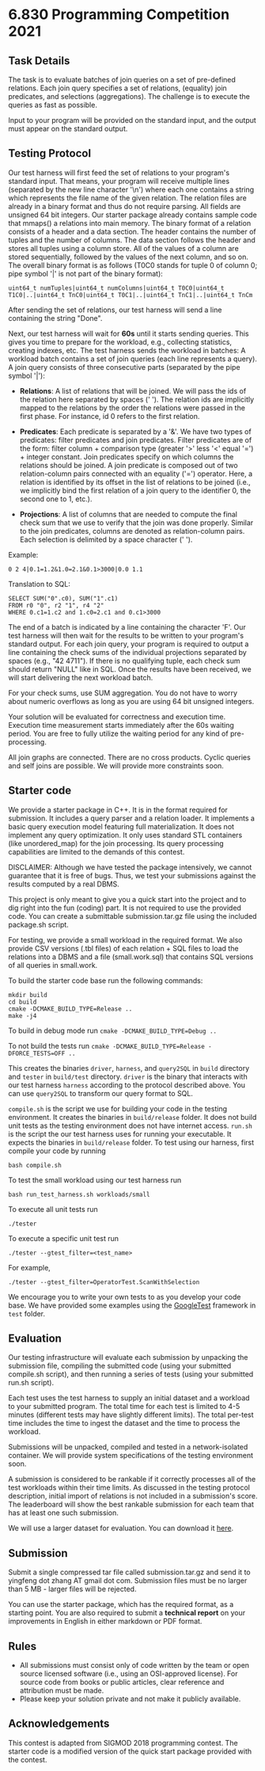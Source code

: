 # 6.830 Programming Competition 2021

## Task Details

The task is to evaluate batches of join queries on a set of pre-defined
relations. Each join query specifies a set of relations, (equality) join
predicates, and selections (aggregations). The challenge is to execute
the queries as fast as possible.

Input to your program will be provided on the standard input, and the
output must appear on the standard output.

## Testing Protocol

Our test harness will first feed the set of relations to your program's
standard input. That means, your program will receive multiple lines
(separated by the new line character '\n') where each one contains a
string which represents the file name of the given relation. The relation
files are already in a binary format and thus do not require parsing.
All fields are unsigned 64 bit integers.
Our starter package already contains sample code that mmaps() a
relations into main memory.
The binary format of a relation consists of
a header and a data section. The header contains the number of tuples
and the number of columns. The data section follows the header and stores
all tuples using a column store. All of the values of a column
are stored sequentially, followed by the values of the next column,
and so on. The overall binary format is as follows (T0C0 stands for
tuple 0 of column 0; pipe symbol '|' is not part of the binary format):

```
uint64_t numTuples|uint64_t numColumns|uint64_t T0C0|uint64_t T1C0|..|uint64_t TnC0|uint64_t T0C1|..|uint64_t TnC1|..|uint64_t TnCm
```

After sending the set of relations, our test harness will send a line
containing the string "Done".

Next, our test harness will wait for **60s** until it starts sending
queries. This gives you time to prepare for the workload, e.g., 
collecting statistics, creating indexes, etc. The test harness sends
the workload in batches:
A workload batch contains a set of join queries (each line represents a
query). A join query consists of three consecutive parts (separated
by the pipe symbol '|'):

- **Relations**: A list of relations that will be joined. We will pass
the ids of the relation here separated by spaces (' '). The relation ids
are implicitly mapped to the relations by the order the relations were
passed in the first phase. For instance, id 0 refers to the first relation.

- **Predicates**: Each predicate is separated by a '&'. We have two types
of predicates: filter predicates and join predicates. Filter predicates are
of the form: filter column + comparison type (greater '>' less '<'
equal '=') + integer constant. Join predicates specify on which columns the
relations should be joined. A join predicate is composed out of two
relation-column pairs connected with an equality ('=') operator. Here,
a relation is identified by its offset in the list of relations to be
joined (i.e., we implicitly bind the first relation of a join query to
the identifier 0, the second one to 1, etc.).

- **Projections**: A list of columns that are needed to compute the final
check sum that we use to verify that the join was done properly. Similar 
to the join predicates, columns are denoted as relation-column pairs.
Each selection is delimited by a space character (' ').

Example:
```
0 2 4|0.1=1.2&1.0=2.1&0.1>3000|0.0 1.1
```

Translation to SQL:
```
SELECT SUM("0".c0), SUM("1".c1)
FROM r0 "0", r2 "1", r4 "2"
WHERE 0.c1=1.c2 and 1.c0=2.c1 and 0.c1>3000
```

The end of a batch is indicated by a line containing the character 'F'.
Our test harness will then wait for the results to be written to your
program's standard output. For each join query, your program is required
to output a line containing the check sums of the individual projections
separated by spaces (e.g., "42 4711"). If there is no qualifying tuple,
each check sum should return "NULL" like in SQL. Once the results have
been received, we will start delivering the next workload batch.

For your check sums, use SUM aggregation.
You do not have to worry about numeric overflows as long as you are using
64 bit unsigned integers.

Your solution will be evaluated for correctness and execution time.
Execution time measurement starts immediately after the 60s waiting
period. You are free to fully utilize the waiting period for any kind of
pre-processing.

All join graphs are connected. There are no cross products. Cyclic queries and
self joins are possible. We will provide more constraints soon.

## Starter code

We provide a starter package in C++. It is in the format required for
submission. It includes a query parser and a relation loader.
It implements a basic query execution model featuring full
materialization. It does not implement any query optimization. It only
uses standard STL containers (like unordered_map) for the join
processing. Its query processing capabilities are limited to the
demands of this contest.

DISCLAIMER: Although we have tested the package
intensively, we cannot guarantee that it is free of bugs. Thus, we test
your submissions against the results computed by a real DBMS.

This project is only meant to give you a quick start into the project and
to dig right into the fun (coding) part. It is not required to use the
provided code. You can create a submittable submission.tar.gz file using
the included package.sh script.

For testing, we provide a small workload in the required format.
We also provide CSV versions (.tbl files) of each relation + SQL
files to load the relations into a DBMS and a file
(small.work.sql) that contains SQL versions of all queries in
small.work.

To build the starter code base run the following commands:
```
mkdir build
cd build
cmake -DCMAKE_BUILD_TYPE=Release ..
make -j4
```

To build in debug mode run 
`cmake -DCMAKE_BUILD_TYPE=Debug ..`

To not build the tests run 
`cmake -DCMAKE_BUILD_TYPE=Release -DFORCE_TESTS=OFF ..`

This creates the binaries `driver`, `harness`, and `query2SQL` in `build`
directory and `tester` in `build/test` directory. `driver` is the binary that
interacts with our test harness `harness` according to the protocol described
above. You can use `query2SQL` to transform our query format to SQL.

`compile.sh` is the script we use for building your code in the testing environment. 
It creates the binaries in `build/release` folder. It does not build unit tests
as the testing environment does not have internet access. `run.sh` is the script
the our test harness uses for running your executable. It expects the binaries
in `build/release` folder. To test using our harness, first compile your code by
running

```
bash compile.sh
```

To test the small workload using our test harness run

```
bash run_test_harness.sh workloads/small
```

To execute all unit tests run 

```
./tester
```

To execute a specific unit test run 

```
./tester --gtest_filter=<test_name>
```
For example,
```
./tester --gtest_filter=OperatorTest.ScanWithSelection
```

We encourage you to write your own tests to as you develop your code base.
We have provided some examples using the
[GoogleTest](https://github.com/google/googletest) framework in `test`
folder.

## Evaluation

Our testing infrastructure will evaluate each submission by unpacking the
submission file, compiling the submitted code (using your submitted
compile.sh script), and then running a series of tests (using your
submitted run.sh script). 

Each test uses the test harness to supply an initial dataset and a
workload to your submitted program. The total time for each test is
limited to 4-5 minutes (different tests may have slightly different
limits). The total per-test time includes the time to ingest the dataset
and the time to process the workload. 

Submissions will be unpacked, compiled and tested in a network-isolated
container. We will provide system specifications of the testing
environment soon. 

A submission is considered to be rankable if it correctly processes all
of the test workloads within their time limits. As discussed in the
testing protocol description, initial import of relations is not included
in a submission's score. The leaderboard will show the best rankable
submission for each team that has at least one such submission.

We will use a larger dataset for evaluation. You can download it
[here](http://dsg.csail.mit.edu/data/public.zip).


## Submission

Submit a single compressed tar file called submission.tar.gz and send it to yingfeng dot zhang AT gmail dot com.
Submission files must be no larger than 5 MB - larger files will be
rejected. 

You can use the starter package, which has the required format, as a
starting point. You are also required to submit a **technical report** on your improvements in English in either markdown or PDF format.

## Rules

- All submissions must consist only of code written by the team or open source
licensed software (i.e., using an OSI-approved license). For source code from
books or public articles, clear reference and attribution must be made.
- Please keep your solution private and not make it publicly available.

## Acknowledgements

This contest is adapted from SIGMOD 2018 programming contest. The starter code
is a modified version of the quick start package provided with the contest.
